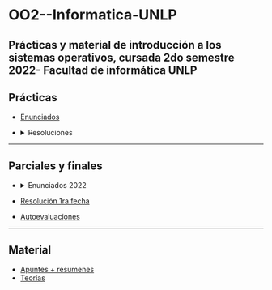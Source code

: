 # OO2--Informatica-UNLP
Prácticas y material de introducción a los sistemas operativos, cursada 2do semestre 2022- Facultad de informática UNLP
-----
## Prácticas ##
  * [Enunciados](https://github.com/ssofiaavila/OO2--Informatica-UNLP/tree/main/Enunciados)
  * <details>
    <summary> Resoluciones </summary>
    
      * [Práctica 1](https://github.com/ssofiaavila/OO2--Informatica-UNLP/tree/main/Pr%C3%A1cticas/Pr%C3%A1ctica%201)
      * [Práctica 2](https://github.com/ssofiaavila/OO2--Informatica-UNLP/tree/main/Pr%C3%A1cticas/Pr%C3%A1ctica%202)
      * [Práctica 3](https://github.com/ssofiaavila/OO2--Informatica-UNLP/tree/main/Pr%C3%A1cticas/Pr%C3%A1ctica%203)
      * [Práctica 4](https://github.com/ssofiaavila/OO2--Informatica-UNLP/tree/main/Pr%C3%A1cticas/Pr%C3%A1ctica%204)
      * [Práctica 5](https://github.com/ssofiaavila/OO2--Informatica-UNLP/tree/main/Pr%C3%A1cticas/Pr%C3%A1ctica%205)
      * [Práctica 6](https://github.com/ssofiaavila/OO2--Informatica-UNLP/tree/main/Pr%C3%A1cticas/Pr%C3%A1ctica%206)
      * [Práctica 7](https://github.com/ssofiaavila/OO2--Informatica-UNLP/tree/main/Pr%C3%A1cticas/Pr%C3%A1ctica%207)
      * [UML's](https://github.com/ssofiaavila/OO2--Informatica-UNLP/tree/main/Pr%C3%A1cticas/UML's)
    </details>
 --------   
## Parciales y finales ##
  * <details>
    <summary> Enunciados 2022 </summary>
      
      * [Primera fecha](https://github.com/ssofiaavila/OO2--Informatica-UNLP/blob/main/Parciales/Enunciado%20parcial%201ra%20fecha.pdf)      
      * [Segunda fecha](https://github.com/ssofiaavila/OO2--Informatica-UNLP/blob/main/Parciales/Enunciado%20parcial%202da%20fecha.pdf)
    </details>
  * [Resolución 1ra fecha](https://github.com/ssofiaavila/OO2--Informatica-UNLP/tree/main/Parciales/Primera%20fecha)
  * [Autoevaluaciones](https://github.com/ssofiaavila/OO2--Informatica-UNLP/tree/main/Autoevaluaciones)
    
 --------
 ## Material ##
  * [Apuntes + resumenes](https://github.com/ssofiaavila/OO2--Informatica-UNLP/tree/main/Resumenes%20%2B%20apuntes)
  * [Teorías](https://github.com/ssofiaavila/OO2--Informatica-UNLP/tree/main/Teor%C3%ADas)
    

